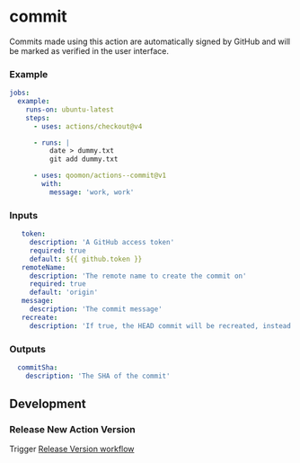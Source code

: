 # commit
Commits made using this action are automatically signed by GitHub and will be marked as verified in the user interface.

### Example
```yaml
jobs:
  example:
    runs-on: ubuntu-latest
    steps:
      - uses: actions/checkout@v4

      - runs: |
          date > dummy.txt
          git add dummy.txt

      - uses: qoomon/actions--commit@v1
        with:
          message: 'work, work'
```

### Inputs
```yaml
   token:
     description: 'A GitHub access token'
     required: true
     default: ${{ github.token }}
   remoteName:
     description: 'The remote name to create the commit on'
     required: true
     default: 'origin'
   message:
     description: 'The commit message'
   recreate:
     description: 'If true, the HEAD commit will be recreated, instead of creating a new commit'
```

### Outputs
```yaml
  commitSha:
    description: 'The SHA of the commit'
```

## Development
### Release New Action Version
Trigger [Release Version workflow](/actions/workflows/action-release.yaml)
